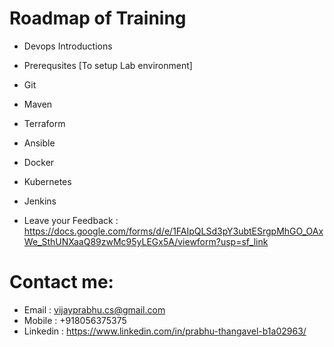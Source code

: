 # Roadmap of Training

* Devops Introductions
* Prerequsites [To setup Lab environment] 
* Git  
* Maven 
* Terraform 
* Ansible
* Docker
* Kubernetes
* Jenkins
    
* Leave your Feedback : https://docs.google.com/forms/d/e/1FAIpQLSd3pY3ubtESrgpMhGO_OAxWe_SthUNXaaQ89zwMc95yLEGx5A/viewform?usp=sf_link

# Contact me:
* Email     : vijayprabhu.cs@gmail.com
* Mobile    : +918056375375
* Linkedin  : https://www.linkedin.com/in/prabhu-thangavel-b1a02963/
